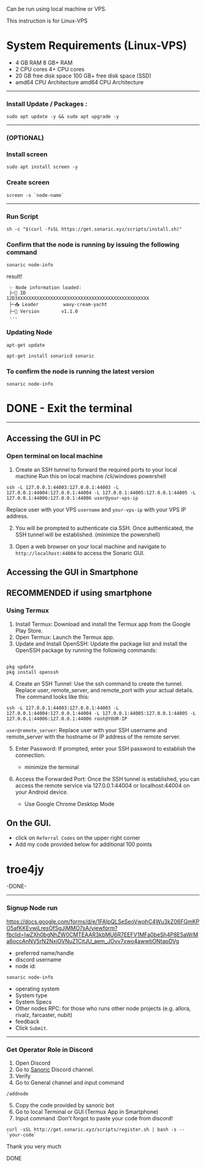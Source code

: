 Can be run using local machine or VPS.

This instruction is for Linux-VPS

# System Requirements (Linux-VPS)

* 4 GB RAM 8 GB+ RAM
* 2 CPU cores 4+ CPU cores
* 20 GB free disk space 100 GB+ free disk space (SSD)
* amd64 CPU Architecture amd64 CPU Architecture

---
### Install Update / Packages :
```
sudo apt update -y && sudo apt upgrade -y
```
---
### (OPTIONAL)
### Install screen
```
sudo apt install screen -y
```

### Create screen
```
screen -s `node-name`
```
---

### Run Script
```
sh -c "$(curl -fsSL https://get.sonaric.xyz/scripts/install.sh)"
```

### Confirm that the node is running by issuing the following command
```
sonaric node-info
```
result!
```
 ✨ Node information loaded:
 ├─🧊 ID             12D3XXXXXXXXXXXXXXXXXXXXXXXXXXXXXXXXXXXXXXXXXXXXXXXX
 ├─📥 Leader         wavy-cream-yacht
 ├─🧊 Version        v1.1.0
 ...
```

### Updating Node
```
apt-get update
```
```
apt-get install sonaricd sonaric
```

### To confirm the node is running the latest version
```
sonaric node-info
```

# DONE - Exit the terminal

---
## Accessing the GUI in PC
### Open terminal on local machine
1. Create an SSH tunnel to forward the required ports to your local machine
Run this on local machine /cli/windows powershell
```
ssh -L 127.0.0.1:44003:127.0.0.1:44003 -L 127.0.0.1:44004:127.0.0.1:44004 -L 127.0.0.1:44005:127.0.0.1:44005 -L 127.0.0.1:44006:127.0.0.1:44006 user@your-vps-ip
```

Replace user with your VPS `username` and  `your-vps-ip` with your VPS IP address.

2. You will be prompted to authenticate cia SSH. Once authenticated, the SSH tunnel will be established. (minimize the powershell) 

3. Open a web browser on your local machine and navigate to `http://localhost:44004` to access the Sonaric GUI.

## Accessing the GUI in Smartphone
## RECOMMENDED if using smartphone
### Using Termux

1. Install Termux: Download and install the Termux app from the Google Play Store.
2. Open Termux: Launch the Termux app.
3. Update and Install OpenSSH: Update the package list and install the OpenSSH package by running the following commands:
```

pkg update
pkg install openssh
```

4. Create an SSH Tunnel: Use the ssh command to create the tunnel. Replace user, remote_server, and remote_port with your actual details. The command looks like this:

```
ssh -L 127.0.0.1:44003:127.0.0.1:44003 -L 127.0.0.1:44004:127.0.0.1:44004 -L 127.0.0.1:44005:127.0.0.1:44005 -L 127.0.0.1:44006:127.0.0.1:44006 root@YOUR-IP
```

`user@remote_server`: Replace user with your SSH username and remote_server with the hostname or IP address of the remote server.

5. Enter Password: If prompted, enter your SSH password to establish the connection.
     - minimize the terminal

6. Access the Forwarded Port: Once the SSH tunnel is established, you can access the remote service via 127.0.0.1:44004 or localhost:44004 on your Android device.
    - Use Google Chrome Desktop Mode
  
## On the GUI.
   - click on `Referral Codes` on the upper right corner
   - Add my code provided below for additional 100 points
# troe4jy


-DONE-

---
### Signup Node run
https://docs.google.com/forms/d/e/1FAIpQLSeSeoVwohC4Wu3kZ06FGmKPO5afKKEvwjLresOfSgJjMMO7sA/viewform?fbclid=IwZXh0bgNhZW0CMTEAAR3kbMU6R7EEFV1MFa0beSh4P8E5aWrMa8occAnNV5rN2NxjOVNuZ1CjtJU_aem_JOvv7xwo4awwtiONtapDVg
- preferred name/handle
- discord username
- node id:
```
sonaric node-info
```

- operating system
- System type
- System Specs
- Other nodes RPC: for those who runs other node projects (e.g. allora, rivalz, farcaster, nubit)
- feedback
- Click `Submit`.

---
### Get Operator Role in Discord

1. Open Discord
2. Go to [Sanoric](https://discord.com/invite/k2NGekWtVg) Discord channel.
3. Verify
4. Go to General channel and input command
```
/addnode
```

5. Copy the code provided by sanoric bot
6. Go to local Terminal or GUI (Termux App in Smartphone)
7. Input command :Don't forgot to paste your code from discord!
```
curl -sSL http://get.sonaric.xyz/scripts/register.sh | bash -s -- `your-code`
```
Thank you very much

DONE

